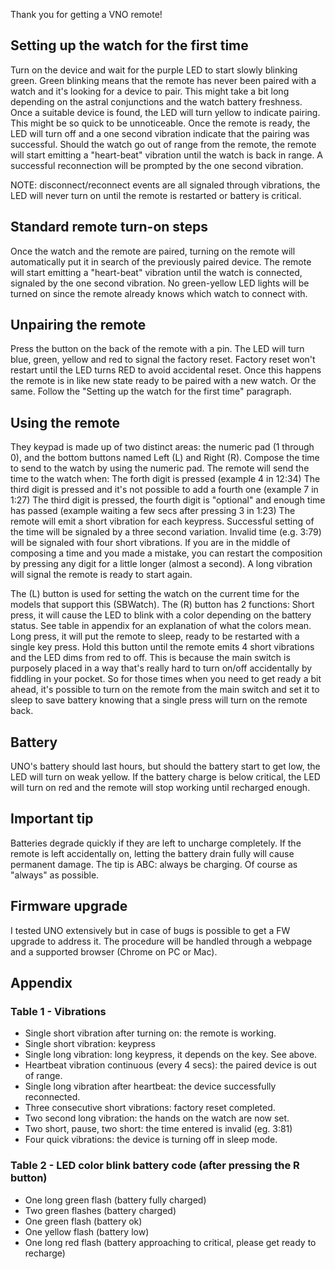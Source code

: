 
Thank you for getting a VNO remote!

## Setting up the watch for the first time

Turn on the device and wait for the purple LED to start slowly blinking green. 
Green blinking means that the remote has never been paired with a watch and it's looking for a device to pair. This might take a bit long depending on the astral conjunctions and the watch battery freshness. 
Once a suitable device is found, the LED will turn yellow to indicate pairing. This might be so quick to be unnoticeable. Once the remote is ready, the LED will turn off and a one second vibration indicate that the pairing was successful.
Should the watch go out of range from the remote, the remote will start emitting a "heart-beat" vibration until the watch is back in range. A successful reconnection will be prompted by the one second vibration.

NOTE: disconnect/reconnect events are all signaled through vibrations, the LED will never turn on until the remote is restarted or battery is critical.

## Standard remote turn-on steps

Once the watch and the remote are paired, turning on the remote will automatically put it in search of the previously paired device. The remote will start emitting a "heart-beat" vibration until the watch is connected, signaled by the one second vibration. No green-yellow LED lights will be turned on since the remote already knows which watch to connect with.

## Unpairing the remote

Press the button on the back of the remote with a pin. The LED will turn blue, green, yellow and red to signal the factory reset. Factory reset won't restart until the LED turns RED to avoid accidental reset. Once this happens the remote is in like new state ready to be paired with a new watch. Or the same. Follow the "Setting up the watch for the first time" paragraph.

## Using the remote

They keypad is made up of two distinct areas: the numeric pad (1 through 0), and the bottom buttons named Left (L) and Right (R).
Compose the time to send to the watch by using the numeric pad. The remote will send the time to the watch when:
The forth digit is pressed (example 4 in 12:34)
The third digit is pressed and it's not possible to add a fourth one (example 7 in 1:27)
The third digit is pressed, the fourth digit is "optional" and enough time has passed (example waiting a few secs after pressing 3 in 1:23)
The remote will emit a short vibration for each keypress. Successful setting of the time will be signaled by a three second variation.
Invalid time (e.g. 3:79) will be signaled with four short vibrations.
If you are in the middle of composing a time and you made a mistake, you can restart the composition by pressing any digit for a little longer (almost a second). A long vibration will signal the remote is ready to start again.

The (L) button is used for setting the watch on the current time for the models that support this (SBWatch). 
The (R) button has 2 functions:
Short press, it will cause the LED to blink with a color depending on the battery status. See table in appendix for an explanation of what the colors mean.
Long press, it will put the remote to sleep, ready to be restarted with a single key press. Hold this button until the remote emits 4 short vibrations and the LED dims from red to off. This is because the main switch is purposely placed in a way that's really hard to turn on/off accidentally by fiddling in your pocket. So for those times when you need to get ready a bit ahead, it's possible to turn on the remote from the main switch and set it to sleep to save battery knowing that a single press will turn on the remote back.

## Battery

UNO's battery should last hours, but should the battery start to get low, the LED will turn on weak yellow.
If the battery charge is below critical, the LED will turn on red and the remote will stop working until recharged enough.

## Important tip
Batteries degrade quickly if they are left to uncharge completely. If the remote is left accidentally on, letting the battery drain fully will cause permanent damage. The tip is ABC: always be charging. Of course as "always" as possible.

## Firmware upgrade

I tested UNO extensively but in case of bugs is possible to get a FW upgrade to address it. The procedure will be handled through a webpage and a supported browser (Chrome on PC or Mac).

## Appendix

### Table 1 - Vibrations

* Single short vibration after turning on: the remote is working.
* Single short vibration: keypress
* Single long vibration: long keypress, it depends on the key. See above.
* Heartbeat vibration continuous (every 4 secs): the paired device is out of range.
* Single long vibration after heartbeat: the device successfully reconnected.
* Three consecutive short vibrations: factory reset completed.
* Two second long vibration: the hands on the watch are now set.
* Two short, pause, two short: the time entered is invalid (eg. 3:81)
* Four quick vibrations: the device is turning off in sleep mode.

### Table 2 - LED color blink battery code (after pressing the R button)

* One long green flash (battery fully charged)
* Two green flashes (battery charged)
* One green flash (battery ok)
* One yellow flash (battery low)
* One long red flash (battery approaching to critical, please get ready to recharge)
